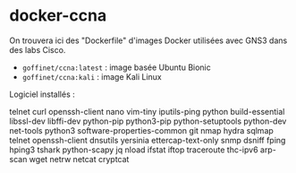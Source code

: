 # docker-ccna

On trouvera ici des "Dockerfile" d'images Docker utilisées avec GNS3
dans des labs Cisco.

* `goffinet/ccna:latest` : image basée Ubuntu Bionic
* `goffinet/ccna:kali` : image Kali Linux

Logiciel installés :

telnet curl openssh-client nano vim-tiny iputils-ping python build-essential
libssl-dev libffi-dev python-pip python3-pip python-setuptools
python-dev net-tools python3 software-properties-common git
nmap hydra sqlmap telnet openssh-client dnsutils yersinia ettercap-text-only
snmp dsniff fping hping3 tshark python-scapy jq
nload ifstat iftop traceroute thc-ipv6 arp-scan wget
netrw netcat cryptcat
